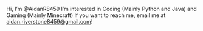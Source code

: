 Hi, I’m @AidanR8459
I’m interested in Coding (Mainly Python and Java) and Gaming (Mainly Minecraft)
If you want to reach me, email me at aidan.riverstone8459@gmail.com!
